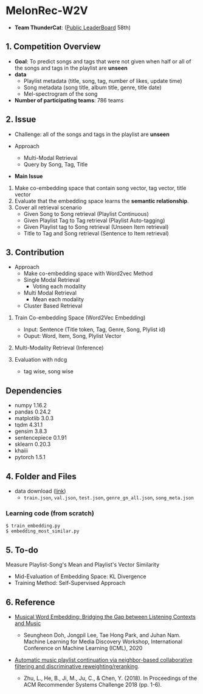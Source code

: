 # MelonRec-W2V

- **Team ThunderCat**: ([Public LeaderBoard](https://arena.kakao.com/c/7/leaderboard) 58th)
  
## 1. Competition Overview
- **Goal**: To predict songs and tags that were not given when half or all of the songs and tags in the playlist are **unseen**
- **data**
    - Playlist metadata (title, song, tag, number of likes, update time)
    - Song metadata (song title, album title, genre, title date)
    - Mel-spectrogram of the song
- **Number of participating teams**: 786 teams
  
## 2. Issue
- Challenge: all of the songs and tags in the playlist are **unseen**
- Approach
    - Multi-Modal Retrieval
    - Query by Song, Tag, Title

- **Main Issue**
1. Make co-embedding space that contain song vector, tag vector, title vector
2. Evaluate that the embedding space learns the **semantic relationship**.
3. Cover all retrieval scenario
    - Given Song to Song retrieval (Playlist Continuous)
    - Given Playlist Tag to Tag retrieval (Playlist Auto-tagging)
    - Given Playlist tag to Song retrieval (Unseen Item retrieval)
    - Title to Tag and Song retrieval (Sentence to Item retrieval)

## 3. Contribution

- Approach
    - Make co-embedding space with Word2vec Method
    - Single Modal Retrieval
        - Voting each modality
    - Multi Modal Retrieval
        - Mean each modality
    - Cluster Based Retrieval
    
1. Train Co-embedding Space (Word2Vec Embedding)
    - Input: Sentence (Title token, Tag, Genre, Song, Plylist id)
    - Ouput: Word, Item, Song, Plylist Vector

2. Multi-Modality Retrieval (Inference)

3. Evaluation with ndcg
    - tag wise, song wise


## Dependencies
- numpy 1.16.2
- pandas 0.24.2
- matplotlib 3.0.3
- tqdm 4.31.1
- gensim 3.8.3
- sentencepiece 0.1.91
- sklearn 0.20.3
- khaiii
- pytorch 1.5.1

## 4. Folder and Files
- data download ([link](https://arena.kakao.com/c/7/data))
  - `train.json`, `val.json`, `test.json`, `genre_gn_all.json`, `song_meta.json`


### Learning code (from scratch)
```
$ train_embedding.py
$ embedding_most_similar.py
```   

## 5. To-do
Measure Playlist-Song's Mean and Playlist's Vector Similarity
- Mid-Evaluation of Embedding Space: KL Divergence
- Training Method: Self-Supervised Approach

## 6. Reference
- [Musical Word Embedding: Bridging the Gap between Listening Contexts and Music](https://arxiv.org/pdf/2008.01190.pdf)
    - Seungheon Doh, Jongpil Lee, Tae Hong Park, and Juhan Nam. Machine Learning for Media Discovery Workshop, International Conference on Machine Learning (ICML), 2020

- [Automatic music playlist continuation via neighbor-based collaborative filtering and discriminative reweighting/reranking](https://github.com/LauraBowenHe/Recsys-Spotify-2018-challenge).
    - Zhu, L., He, B., Ji, M., Ju, C., & Chen, Y. (2018). In Proceedings of the ACM Recommender Systems Challenge 2018 (pp. 1-6).
